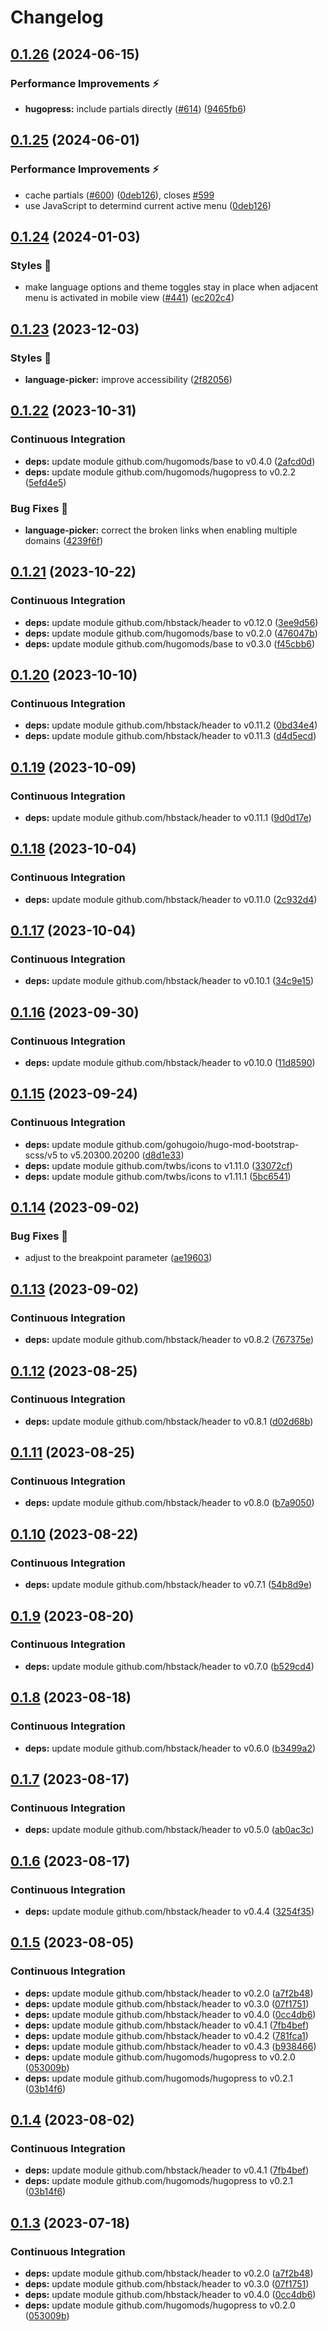 # Changelog

## [0.1.26](https://github.com/hbstack/header/compare/modules/language-picker/v0.1.25...modules/language-picker/v0.1.26) (2024-06-15)


### Performance Improvements ⚡️

* **hugopress:** include partials directly ([#614](https://github.com/hbstack/header/issues/614)) ([9465fb6](https://github.com/hbstack/header/commit/9465fb634f2711058b664659dccb9ce42ef3ad00))

## [0.1.25](https://github.com/hbstack/header/compare/modules/language-picker/v0.1.24...modules/language-picker/v0.1.25) (2024-06-01)


### Performance Improvements ⚡️

* cache partials ([#600](https://github.com/hbstack/header/issues/600)) ([0deb126](https://github.com/hbstack/header/commit/0deb12621949aef402fd41c7bf75aa8603b8c7f9)), closes [#599](https://github.com/hbstack/header/issues/599)
* use JavaScript to determind current active menu ([0deb126](https://github.com/hbstack/header/commit/0deb12621949aef402fd41c7bf75aa8603b8c7f9))

## [0.1.24](https://github.com/hbstack/header/compare/modules/language-picker/v0.1.23...modules/language-picker/v0.1.24) (2024-01-03)


### Styles 🎨

* make language options and theme toggles stay in place when adjacent menu is activated in mobile view ([#441](https://github.com/hbstack/header/issues/441)) ([ec202c4](https://github.com/hbstack/header/commit/ec202c4c5a3a33406a512ecdaefc0b6c5fbcbcdd))

## [0.1.23](https://github.com/hbstack/header/compare/modules/language-picker/v0.1.22...modules/language-picker/v0.1.23) (2023-12-03)


### Styles 🎨

* **language-picker:** improve accessibility ([2f82056](https://github.com/hbstack/header/commit/2f82056bd26e3c67df5d6de5f7dcb0d8fb079832))

## [0.1.22](https://github.com/hbstack/header/compare/modules/language-picker/v0.1.21...modules/language-picker/v0.1.22) (2023-10-31)


### Continuous Integration

* **deps:** update module github.com/hugomods/base to v0.4.0 ([2afcd0d](https://github.com/hbstack/header/commit/2afcd0d54eb6e5c4aedc8538820c79e86122fd93))
* **deps:** update module github.com/hugomods/hugopress to v0.2.2 ([5efd4e5](https://github.com/hbstack/header/commit/5efd4e52836924d3a84f68edc2d77505b62372ca))


### Bug Fixes 🐞

* **language-picker:** correct the broken links when enabling multiple domains ([4239f6f](https://github.com/hbstack/header/commit/4239f6f7820bb313d92e4beef6e92838beb74593))

## [0.1.21](https://github.com/hbstack/header/compare/modules/language-picker/v0.1.20...modules/language-picker/v0.1.21) (2023-10-22)


### Continuous Integration

* **deps:** update module github.com/hbstack/header to v0.12.0 ([3ee9d56](https://github.com/hbstack/header/commit/3ee9d5600653a6ef7e53da24726964273638eb0e))
* **deps:** update module github.com/hugomods/base to v0.2.0 ([476047b](https://github.com/hbstack/header/commit/476047b1e7605d85e680d08ce3f981517b056477))
* **deps:** update module github.com/hugomods/base to v0.3.0 ([f45cbb6](https://github.com/hbstack/header/commit/f45cbb6337fff1572a2924c9166b96218d56cd64))

## [0.1.20](https://github.com/hbstack/header/compare/modules/language-picker/v0.1.19...modules/language-picker/v0.1.20) (2023-10-10)


### Continuous Integration

* **deps:** update module github.com/hbstack/header to v0.11.2 ([0bd34e4](https://github.com/hbstack/header/commit/0bd34e4a12f853cf7b465b8fe41c819b6c082a5a))
* **deps:** update module github.com/hbstack/header to v0.11.3 ([d4d5ecd](https://github.com/hbstack/header/commit/d4d5ecd69847c82fd86bb46e5a1d87176c7fcf38))

## [0.1.19](https://github.com/hbstack/header/compare/modules/language-picker/v0.1.18...modules/language-picker/v0.1.19) (2023-10-09)


### Continuous Integration

* **deps:** update module github.com/hbstack/header to v0.11.1 ([9d0d17e](https://github.com/hbstack/header/commit/9d0d17e0a4e503b02f572b094a5c4c60023dd1cb))

## [0.1.18](https://github.com/hbstack/header/compare/modules/language-picker/v0.1.17...modules/language-picker/v0.1.18) (2023-10-04)


### Continuous Integration

* **deps:** update module github.com/hbstack/header to v0.11.0 ([2c932d4](https://github.com/hbstack/header/commit/2c932d4000fa9c690aa223a0ee595083c608f9bf))

## [0.1.17](https://github.com/hbstack/header/compare/modules/language-picker/v0.1.16...modules/language-picker/v0.1.17) (2023-10-04)


### Continuous Integration

* **deps:** update module github.com/hbstack/header to v0.10.1 ([34c9e15](https://github.com/hbstack/header/commit/34c9e151de2b8637149f116fc38f3181051006bb))

## [0.1.16](https://github.com/hbstack/header/compare/modules/language-picker/v0.1.15...modules/language-picker/v0.1.16) (2023-09-30)


### Continuous Integration

* **deps:** update module github.com/hbstack/header to v0.10.0 ([11d8590](https://github.com/hbstack/header/commit/11d859036926a0b5b95edca01580a9f1dea0ad5b))

## [0.1.15](https://github.com/hbstack/header/compare/modules/language-picker/v0.1.14...modules/language-picker/v0.1.15) (2023-09-24)


### Continuous Integration

* **deps:** update module github.com/gohugoio/hugo-mod-bootstrap-scss/v5 to v5.20300.20200 ([d8d1e33](https://github.com/hbstack/header/commit/d8d1e3398c9832a47e9bcbb44c8737f0e1eb9295))
* **deps:** update module github.com/twbs/icons to v1.11.0 ([33072cf](https://github.com/hbstack/header/commit/33072cf245580d826587ba19898bbbad66a14784))
* **deps:** update module github.com/twbs/icons to v1.11.1 ([5bc6541](https://github.com/hbstack/header/commit/5bc65412346965369643bee7ca787129c0023515))

## [0.1.14](https://github.com/hbstack/header/compare/modules/language-picker/v0.1.13...modules/language-picker/v0.1.14) (2023-09-02)


### Bug Fixes 🐞

* adjust to the breakpoint parameter ([ae19603](https://github.com/hbstack/header/commit/ae19603f2906fcd775781b99e2c675fe2b2b8eec))

## [0.1.13](https://github.com/hbstack/header/compare/modules/language-picker/v0.1.12...modules/language-picker/v0.1.13) (2023-09-02)


### Continuous Integration

* **deps:** update module github.com/hbstack/header to v0.8.2 ([767375e](https://github.com/hbstack/header/commit/767375ee345119df904c7016be5bc8280b647fcd))

## [0.1.12](https://github.com/hbstack/header/compare/modules/language-picker/v0.1.11...modules/language-picker/v0.1.12) (2023-08-25)


### Continuous Integration

* **deps:** update module github.com/hbstack/header to v0.8.1 ([d02d68b](https://github.com/hbstack/header/commit/d02d68b3f80f75586b0f7293b65f2d93c2a20c59))

## [0.1.11](https://github.com/hbstack/header/compare/modules/language-picker/v0.1.10...modules/language-picker/v0.1.11) (2023-08-25)


### Continuous Integration

* **deps:** update module github.com/hbstack/header to v0.8.0 ([b7a9050](https://github.com/hbstack/header/commit/b7a9050e0117d3803d502c82ff1e7131e0b8a057))

## [0.1.10](https://github.com/hbstack/header/compare/modules/language-picker/v0.1.9...modules/language-picker/v0.1.10) (2023-08-22)


### Continuous Integration

* **deps:** update module github.com/hbstack/header to v0.7.1 ([54b8d9e](https://github.com/hbstack/header/commit/54b8d9e6a22edb28d814f93cc915d5de62f4be16))

## [0.1.9](https://github.com/hbstack/header/compare/modules/language-picker/v0.1.8...modules/language-picker/v0.1.9) (2023-08-20)


### Continuous Integration

* **deps:** update module github.com/hbstack/header to v0.7.0 ([b529cd4](https://github.com/hbstack/header/commit/b529cd426a434ec2ffea5ea167e475f96d650311))

## [0.1.8](https://github.com/hbstack/header/compare/modules/language-picker/v0.1.7...modules/language-picker/v0.1.8) (2023-08-18)


### Continuous Integration

* **deps:** update module github.com/hbstack/header to v0.6.0 ([b3499a2](https://github.com/hbstack/header/commit/b3499a25db2f9b4cd81251a18a23170d9bb7509f))

## [0.1.7](https://github.com/hbstack/header/compare/modules/language-picker/v0.1.6...modules/language-picker/v0.1.7) (2023-08-17)


### Continuous Integration

* **deps:** update module github.com/hbstack/header to v0.5.0 ([ab0ac3c](https://github.com/hbstack/header/commit/ab0ac3cbd7010f7b28fab34ab664827488df1b99))

## [0.1.6](https://github.com/hbstack/header/compare/modules/language-picker/v0.1.5...modules/language-picker/v0.1.6) (2023-08-17)


### Continuous Integration

* **deps:** update module github.com/hbstack/header to v0.4.4 ([3254f35](https://github.com/hbstack/header/commit/3254f3568b11bbc5ba4d6b6240ee5d79dbcce75d))

## [0.1.5](https://github.com/hbstack/header/compare/modules/language-picker-v0.1.4...modules/language-picker/v0.1.5) (2023-08-05)


### Continuous Integration

* **deps:** update module github.com/hbstack/header to v0.2.0 ([a7f2b48](https://github.com/hbstack/header/commit/a7f2b4848c1219e03b1978a432cf8b37a713ac51))
* **deps:** update module github.com/hbstack/header to v0.3.0 ([07f1751](https://github.com/hbstack/header/commit/07f17516816a7be390df93792d23e0ff6e033fff))
* **deps:** update module github.com/hbstack/header to v0.4.0 ([0cc4db6](https://github.com/hbstack/header/commit/0cc4db635992d28aa69c4f1b9a8d222b736ad4b7))
* **deps:** update module github.com/hbstack/header to v0.4.1 ([7fb4bef](https://github.com/hbstack/header/commit/7fb4befacd66e5a8ae4d2d8b96b2df17c510d30b))
* **deps:** update module github.com/hbstack/header to v0.4.2 ([781fca1](https://github.com/hbstack/header/commit/781fca12b6fe5bac5ed6324ee456d100304466b1))
* **deps:** update module github.com/hbstack/header to v0.4.3 ([b938466](https://github.com/hbstack/header/commit/b938466000c36e4523cee18b4359c6c709426a64))
* **deps:** update module github.com/hugomods/hugopress to v0.2.0 ([053009b](https://github.com/hbstack/header/commit/053009bd8381280b82b69f584e33f9cfc92b7848))
* **deps:** update module github.com/hugomods/hugopress to v0.2.1 ([03b14f6](https://github.com/hbstack/header/commit/03b14f692b394f1415e2a3ec140648a0e1457210))

## [0.1.4](https://github.com/hbstack/header/compare/modules/language-picker/v0.1.3...modules/language-picker/v0.1.4) (2023-08-02)


### Continuous Integration

* **deps:** update module github.com/hbstack/header to v0.4.1 ([7fb4bef](https://github.com/hbstack/header/commit/7fb4befacd66e5a8ae4d2d8b96b2df17c510d30b))
* **deps:** update module github.com/hugomods/hugopress to v0.2.1 ([03b14f6](https://github.com/hbstack/header/commit/03b14f692b394f1415e2a3ec140648a0e1457210))

## [0.1.3](https://github.com/hbstack/header/compare/modules/language-picker/v0.1.2...modules/language-picker/v0.1.3) (2023-07-18)


### Continuous Integration

* **deps:** update module github.com/hbstack/header to v0.2.0 ([a7f2b48](https://github.com/hbstack/header/commit/a7f2b4848c1219e03b1978a432cf8b37a713ac51))
* **deps:** update module github.com/hbstack/header to v0.3.0 ([07f1751](https://github.com/hbstack/header/commit/07f17516816a7be390df93792d23e0ff6e033fff))
* **deps:** update module github.com/hbstack/header to v0.4.0 ([0cc4db6](https://github.com/hbstack/header/commit/0cc4db635992d28aa69c4f1b9a8d222b736ad4b7))
* **deps:** update module github.com/hugomods/hugopress to v0.2.0 ([053009b](https://github.com/hbstack/header/commit/053009bd8381280b82b69f584e33f9cfc92b7848))
